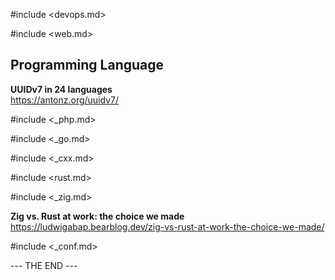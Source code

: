 #include <devops.md>

#include <web.md>

## Programming Language

**UUIDv7 in 24 languages**  
https://antonz.org/uuidv7/

#include <_php.md>

#include <_go.md>

#include <_cxx.md>

#include <rust.md>

#include <_zig.md>

**Zig vs. Rust at work: the choice we made**  
https://ludwigabap.bearblog.dev/zig-vs-rust-at-work-the-choice-we-made/

#include <_conf.md>

--- THE END ---
